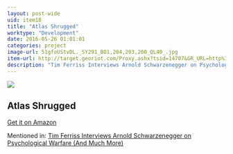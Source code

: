 ```yaml
---
layout: post-wide
uid: item18
title: "Atlas Shrugged"
worktype: "Development"
date: 2016-05-26 01:01:01
categories: project
image-url: 51gfoUStvDL._SY291_BO1,204,203,200_QL40_.jpg
item-url: http://target.georiot.com/Proxy.ashx?tsid=14707&GR_URL=http%3A%2F%2Fwww.amazon.com%2FAtlas-Shrugged-Ayn-Rand%2Fdp%2F0451191145
description: "Tim Ferriss Interviews Arnold Schwarzenegger on Psychological Warfare (And Much More)"
---
```

<a href="http://target.georiot.com/Proxy.ashx?tsid=14707&GR_URL=http%3A%2F%2Fwww.amazon.com%2FAtlas-Shrugged-Ayn-Rand%2Fdp%2F0451191145" target="blank"><img src="../../../../img/thumbs/51gfoUStvDL._SY291_BO1,204,203,200_QL40_.jpg" class="prod-img"></a>
<h2>Atlas Shrugged</h2>
<p><a href="http://target.georiot.com/Proxy.ashx?tsid=14707&GR_URL=http%3A%2F%2Fwww.amazon.com%2FAtlas-Shrugged-Ayn-Rand%2Fdp%2F0451191145" target="blank">Get it on Amazon</a><p>
<p>Mentioned in: <a href="http://fourhourworkweek.com/2015/02/02/arnold-schwarzenegger/" target="blank">Tim Ferriss Interviews Arnold Schwarzenegger on Psychological Warfare (And Much More)</a></p>
